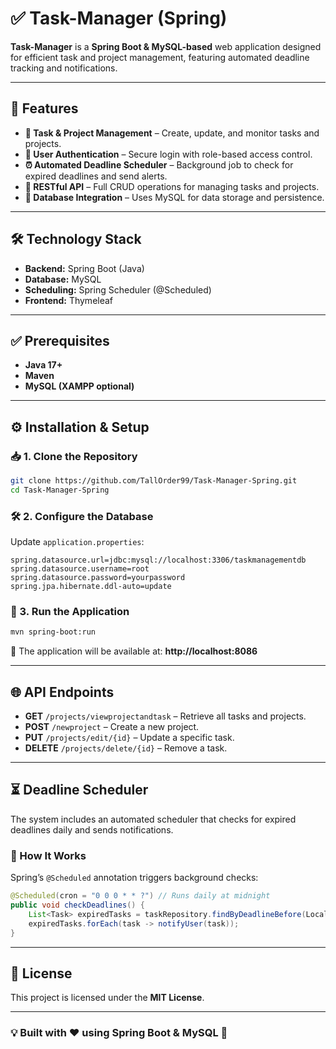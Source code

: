 # ✅ Task-Manager (Spring)

**Task-Manager** is a **Spring Boot & MySQL-based** web application designed for efficient task and project management, featuring automated deadline tracking and notifications.

---

## 📌 Features

- **📝 Task & Project Management** – Create, update, and monitor tasks and projects.  
- **🔐 User Authentication** – Secure login with role-based access control.  
- **⏰ Automated Deadline Scheduler** – Background job to check for expired deadlines and send alerts.  
- **📡 RESTful API** – Full CRUD operations for managing tasks and projects.  
- **💾 Database Integration** – Uses MySQL for data storage and persistence.  

---

## 🛠 Technology Stack

- **Backend:** Spring Boot (Java)  
- **Database:** MySQL  
- **Scheduling:** Spring Scheduler (@Scheduled)  
- **Frontend:** Thymeleaf  

---

## ✅ Prerequisites

- **Java 17+**
- **Maven**
- **MySQL (XAMPP optional)**

---

## ⚙️ Installation & Setup

### 📥 1. Clone the Repository
```sh
git clone https://github.com/TallOrder99/Task-Manager-Spring.git
cd Task-Manager-Spring
```

### 🛠 2. Configure the Database
Update `application.properties`:
```properties
spring.datasource.url=jdbc:mysql://localhost:3306/taskmanagementdb
spring.datasource.username=root
spring.datasource.password=yourpassword
spring.jpa.hibernate.ddl-auto=update
```

### 🚀 3. Run the Application
```sh
mvn spring-boot:run
```
📌 The application will be available at: **http://localhost:8086**

---

## 🌐 API Endpoints

- **GET** `/projects/viewprojectandtask` – Retrieve all tasks and projects.
- **POST** `/newproject` – Create a new project.
- **PUT** `/projects/edit/{id}` – Update a specific task.
- **DELETE** `/projects/delete/{id}` – Remove a task.

---

## ⏳ Deadline Scheduler

The system includes an automated scheduler that checks for expired deadlines daily and sends notifications.

### 🔧 How It Works

Spring’s `@Scheduled` annotation triggers background checks:
```java
@Scheduled(cron = "0 0 0 * * ?") // Runs daily at midnight
public void checkDeadlines() {
    List<Task> expiredTasks = taskRepository.findByDeadlineBefore(LocalDate.now());
    expiredTasks.forEach(task -> notifyUser(task));
}
```

---

## 📜 License

This project is licensed under the **MIT License**.

---

### 💡 Built with ❤️ using Spring Boot & MySQL 🚀

